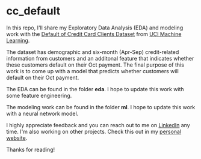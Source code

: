# cc_default

In this repo, I'll share my Exploratory Data Analysis (EDA) and modeling work with the [Default of Credit Card Clients Dataset](https://www.kaggle.com/datasets/uciml/default-of-credit-card-clients-dataset) from [UCI Machine Learning](https://archive.ics.uci.edu/ml/index.php).

The dataset has demographic and six-month (Apr-Sep) credit-related information from customers and an additonal feature that indicates whether these customers default on their Oct payment. The final purpose of this work is to come up with a model that predicts whether customers will default on their Oct payment. 

The EDA can be found in the folder **eda**. I hope to update this work with some feature engineering.

The modeling work can be found in the folder **ml**. I hope to update this work with a neural network model.

I highly appreciate feedback and you can reach out to me on [LinkedIn](https://bit.ly/jaime-linkedin) any time. I'm also working on other projects. Check this out in my [personal website](https://bit.ly/jaime-website).

Thanks for reading!
